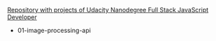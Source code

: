 [Repository with projects of Udacity Nanodegree Full Stack JavaScript Developer](https://www.udacity.com/course/full-stack-javascript-developer-nanodegree--nd0067)

- 01-image-processing-api
